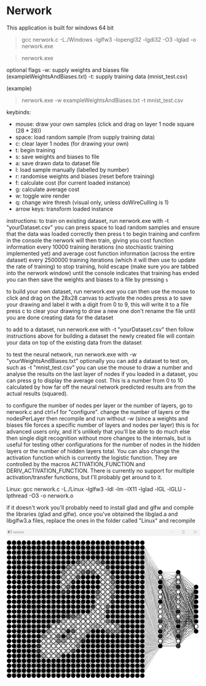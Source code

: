 # Nerwork

This application is built for windows 64 bit

> gcc nerwork.c -L./Windows -lglfw3 -lopengl32 -lgdi32 -O3 -lglad -o nerwork.exe

> nerwork.exe

optional flags
-w: supply weights and biases file (exampleWeightsAndBiases.txt)
-t: supply training data (mnist_test.csv)

(example)
> nerwork.exe -w exampleWeightsAndBiases.txt -t mnist_test.csv

keybinds:
- mouse: draw your own samples (click and drag on layer 1 node square (28 * 28))
- space: load random sample (from supply training data)
- c: clear layer 1 nodes (for drawing your own)
- t: begin training
- s: save weights and biases to file
- a: save drawn data to dataset file
- l: load sample manually (labelled by number)
- r: randomise weights and biases (reset before training)
- f: calculate cost (for current loaded instance)
- g: calculate average cost
- w: toggle wire render
- q: change wire thresh (visual only, unless doWireCulling is 1)
- arrow keys: transform loaded instance

instructions:
to train on existing dataset, run nerwork.exe with -t "yourDataset.csv"
you can press space to load random samples and ensure that the data was loaded correctly
then press t to begin training and confirm in the console
the nerwork will then train, giving you cost function information every 10000 training iterations (no stochiastic training implemented yet) and average cost function information (across the entire dataset) every 2500000 training iterations (which it will then use to update the rate of training)
to stop training, hold escape (make sure you are tabbed into the nerwork window) until the console indicates that training has ended
you can then save the weights and biases to a file by pressing `s`

to build your own dataset, run nerwork.exe
you can then use the mouse to click and drag on the 28x28 canvas to activate the nodes
press a to save your drawing and label it with a digit from 0 to 9, this will write it to a file
press c to clear your drawing to draw a new one
don't rename the file until you are done creating data for the dataset

to add to a dataset, run nerwork.exe with -t "yourDataset.csv"
then follow instructions above for building a dataset
the newly created file will contain your data on top of the existing data from the dataset

to test the neural network, run nerwork.exe with -w "yourWeightsAndBiases.txt"
optionally you can add a dataset to test on, such as -t "mnist_test.csv"
you can use the mouse to draw a number and analyse the results on the last layer of nodes
if you loaded in a dataset, you can press g to display the average cost. This is a number from 0 to 10 calculated by how far off the neural network predicted results are from the actual results (squared).

to configure the number of nodes per layer or the number of layers, go to nerwork.c and ctrl+f for "configure".
change the number of layers or the nodesPerLayer
then recompile and run without -w (since a weights and biases file forces a specific number of layers and nodes per layer)
this is for advanced users only, and it's unlikely that you'll be able to do much else then single digit recognition without more changes to the internals, but is useful for testing other configurations for the number of nodes in the hidden layers or the number of hidden layers total.
You can also change the activation function which is currently the logistic function. They are controlled by the macros ACTIVATION_FUNCTION and DERIV_ACTIVATION_FUNCTION.
There is currently no support for multiple activation/transfer functions, but I'll probably get around to it.

Linux:
gcc nerwork.c -L./Linux -lglfw3 -ldl -lm -lX11 -lglad -lGL -lGLU -lpthread -O3 -o nerwork.o

if it doesn't work you'll probably need to install glad and glfw and compile the libraries (glad and glfw).
once you've obtained the libglad.a and libglfw3.a files, 
replace the ones in the folder called "Linux" and recompile

![nerwork](images/nerwork.png)
